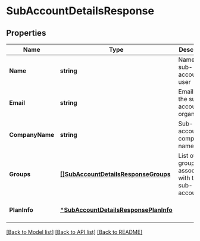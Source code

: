# SubAccountDetailsResponse

## Properties
Name | Type | Description | Notes
------------ | ------------- | ------------- | -------------
**Name** | **string** | Name of the sub-account user | [optional] [default to null]
**Email** | **string** | Email id of the sub-account organization | [optional] [default to null]
**CompanyName** | **string** | Sub-account company name | [optional] [default to null]
**Groups** | [**[]SubAccountDetailsResponseGroups**](SubAccountDetailsResponseGroups.md) | List of group(s) associated with the sub-account | [optional] [default to null]
**PlanInfo** | [***SubAccountDetailsResponsePlanInfo**](SubAccountDetailsResponsePlanInfo.md) |  | [optional] [default to null]

[[Back to Model list]](../README.md#documentation-for-models) [[Back to API list]](../README.md#documentation-for-api-endpoints) [[Back to README]](../README.md)


